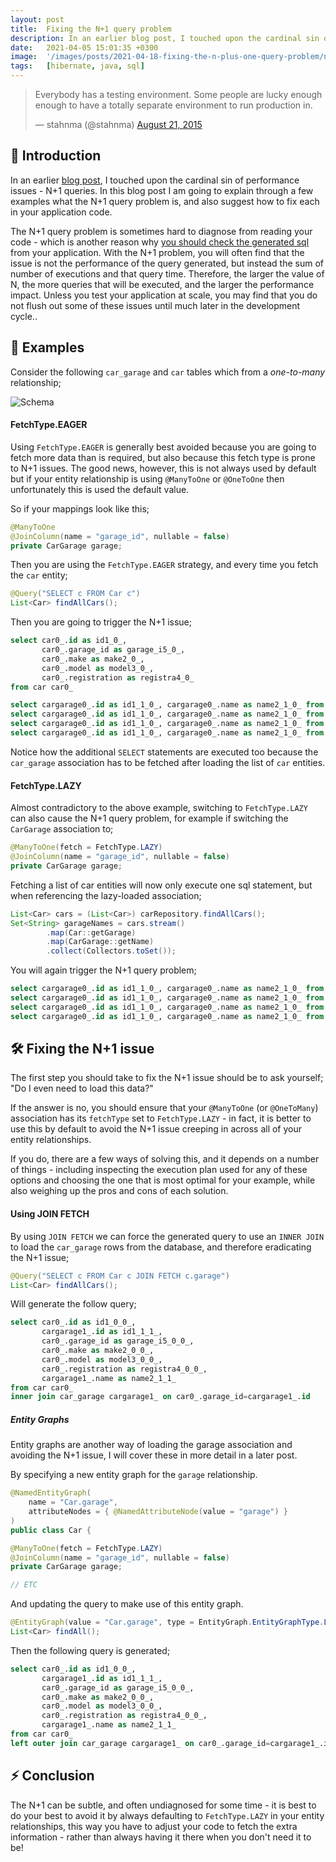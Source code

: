 ```yaml
---
layout: post
title:  Fixing the N+1 query problem
description: In an earlier blog post, I touched upon the cardinal sin of performance issues - N+1 queries. In this b...
date:   2021-04-05 15:01:35 +0300
image:  '/images/posts/2021-04-18-fixing-the-n-plus-one-query-problem/nplusone.png'
tags:   [hibernate, java, sql]
---
```


<blockquote class="twitter-tweet tw-align-center"><p lang="en" dir="ltr">Everybody has a testing environment. Some people are lucky enough enough to have a totally separate environment to run production in.</p>&mdash; stahnma (@stahnma) <a href="https://twitter.com/stahnma/status/634849376343429120?ref_src=twsrc%5Etfw">August 21, 2015</a></blockquote> <script async src="https://platform.twitter.com/widgets.js" charset="utf-8"></script>

## 👋 Introduction
In an earlier [blog post](https://marktjbrown.com/improve-query-caching-with-in-clause-padding), I touched upon the cardinal sin of performance issues - N+1 queries. In this blog post I am going to explain through a few examples what the N+1 query problem is, and also suggest how to fix each in your application code.

The N+1 query problem is sometimes hard to diagnose from reading your code - which is another reason why [you should check the generated sql](https://marktjbrown.com/criteria-query) from your application. With the N+1 problem, you will often find that the issue is not the performance of the query generated, but instead the sum of number of executions and that query time. Therefore, the larger the value of N, the more queries that will be executed, and the larger the performance impact. Unless you test your application at scale, you may find that you do not flush out some of these issues until much later in the development cycle..

## 🧐 Examples
Consider the following `car_garage` and `car` tables which from a _one-to-many_ relationship;

![Schema]({{site.baseurl}}/images/posts/2021-04-18-fixing-the-n-plus-one-query-problem/schema.png)

#### FetchType.EAGER
Using `FetchType.EAGER` is generally best avoided because you are going to fetch more data than is required, but also because this fetch type is prone to N+1 issues. The good news, however, this is not always used by default but if your entity relationship is using `@ManyToOne` or `@OneToOne` then unfortunately this is used the default value.

So if your mappings look like this;

```java
@ManyToOne
@JoinColumn(name = "garage_id", nullable = false)
private CarGarage garage;
```

Then you are using the `FetchType.EAGER` strategy, and every time you fetch the `car` entity;

```java
@Query("SELECT c FROM Car c")
List<Car> findAllCars();
```

Then you are going to trigger the N+1 issue;

```sql
select car0_.id as id1_0_, 
       car0_.garage_id as garage_i5_0_, 
       car0_.make as make2_0_, 
       car0_.model as model3_0_, 
       car0_.registration as registra4_0_ 
from car car0_

select cargarage0_.id as id1_1_0_, cargarage0_.name as name2_1_0_ from car_garage cargarage0_ where cargarage0_.id=?
select cargarage0_.id as id1_1_0_, cargarage0_.name as name2_1_0_ from car_garage cargarage0_ where cargarage0_.id=?
select cargarage0_.id as id1_1_0_, cargarage0_.name as name2_1_0_ from car_garage cargarage0_ where cargarage0_.id=?
select cargarage0_.id as id1_1_0_, cargarage0_.name as name2_1_0_ from car_garage cargarage0_ where cargarage0_.id=?
```

Notice how the additional `SELECT` statements are executed too because the `car_garage` association has to be fetched after loading the list of `car` entities.

#### FetchType.LAZY
Almost contradictory to the above example, switching to `FetchType.LAZY` can also cause the N+1 query problem, for example if switching the `CarGarage` association to;

```java
@ManyToOne(fetch = FetchType.LAZY)
@JoinColumn(name = "garage_id", nullable = false)
private CarGarage garage;
```
Fetching a list of car entities will now only execute one sql statement, but when referencing the lazy-loaded association;

```java
List<Car> cars = (List<Car>) carRepository.findAllCars();
Set<String> garageNames = cars.stream()
        .map(Car::getGarage)
        .map(CarGarage::getName)
        .collect(Collectors.toSet());
```

You will again trigger the N+1 query problem;

```sql
select cargarage0_.id as id1_1_0_, cargarage0_.name as name2_1_0_ from car_garage cargarage0_ where cargarage0_.id=?
select cargarage0_.id as id1_1_0_, cargarage0_.name as name2_1_0_ from car_garage cargarage0_ where cargarage0_.id=?
select cargarage0_.id as id1_1_0_, cargarage0_.name as name2_1_0_ from car_garage cargarage0_ where cargarage0_.id=?
select cargarage0_.id as id1_1_0_, cargarage0_.name as name2_1_0_ from car_garage cargarage0_ where cargarage0_.id=?
```

## 🛠 Fixing the N+1 issue
The first step you should take to fix the N+1 issue should be to ask yourself; "Do I even need to load this data?"

If the answer is no, you should ensure that your `@ManyToOne` (or `@OneToMany`) association has its `fetchType` set to `FetchType.LAZY` - in fact, it is better to use this by default to avoid the N+1 issue creeping in across all of your entity relationships.

If you do, there are a few ways of solving this, and it depends on a number of things - including inspecting the execution plan used for any of these options and choosing the one that is most optimal for your example, while also weighing up the pros and cons of each solution.

#### Using JOIN FETCH
By using `JOIN FETCH` we can force the generated query to use an `INNER JOIN` to load the `car_garage` rows from the database, and therefore eradicating the N+1 issue;

```java
@Query("SELECT c FROM Car c JOIN FETCH c.garage")
List<Car> findAllCars();
```

Will generate the follow query;

```sql
select car0_.id as id1_0_0_, 
       cargarage1_.id as id1_1_1_, 
       car0_.garage_id as garage_i5_0_0_, 
       car0_.make as make2_0_0_, 
       car0_.model as model3_0_0_, 
       car0_.registration as registra4_0_0_, 
       cargarage1_.name as name2_1_1_ 
from car car0_ 
inner join car_garage cargarage1_ on car0_.garage_id=cargarage1_.id 
```

##### Entity Graphs
Entity graphs are another way of loading the garage association and avoiding the N+1 issue, I will cover these in more detail in a later post.

By specifying a new entity graph for the `garage` relationship.

```java
@NamedEntityGraph(
    name = "Car.garage",
    attributeNodes = { @NamedAttributeNode(value = "garage") }
)
public class Car {

@ManyToOne(fetch = FetchType.LAZY)
@JoinColumn(name = "garage_id", nullable = false)
private CarGarage garage;

// ETC
```

And updating the query to make use of this entity graph.

```java
@EntityGraph(value = "Car.garage", type = EntityGraph.EntityGraphType.LOAD)
List<Car> findAll();
```

Then the following query is generated;

```sql
select car0_.id as id1_0_0_, 
       cargarage1_.id as id1_1_1_, 
       car0_.garage_id as garage_i5_0_0_, 
       car0_.make as make2_0_0_, 
       car0_.model as model3_0_0_, 
       car0_.registration as registra4_0_0_, 
       cargarage1_.name as name2_1_1_ 
from car car0_ 
left outer join car_garage cargarage1_ on car0_.garage_id=cargarage1_.id
```

## ⚡️ Conclusion
The N+1 can be subtle, and often undiagnosed for some time - it is best to do your best to avoid it by always defaulting to `FetchType.LAZY` in your entity relationships, this way you have to adjust your code to fetch the extra information - rather than always having it there when you don't need it to be!